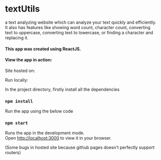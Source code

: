 # textUtils
a text analyzing website which can analyze your text quickly and efficiently. It also has features like showing word count, character count, converting text to uppercase, converting text to lowercase, or finding a character and replacing it.
#### This app was created using ReactJS.

#### View the app in action:
<p>Site hosted on:</p> 

Run locally:
<p>In the project directory, firstly install all the dependencies</p>

### `npm install`

<p>Run the app using the below code</p>

### `npm start`

Runs the app in the development mode.\
Open [http://localhost:3000](http://localhost:3000) to view it in your browser.




(Some bugs in hosted site because github pages doesn't perfectly support routers)